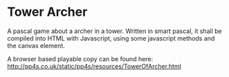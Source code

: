Tower Archer
============

A pascal game about a archer in a tower. Written in smart pascal, it shall be compiled into HTML with Javascript, using some javascript methods and the canvas element.

A browser based playable copy can be found here: http://pp4s.co.uk/static/pp4s/resources/TowerOfArcher.html
